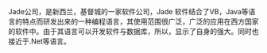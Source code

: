 Jade公司，是新西兰，基督城的一家软件公司，Jade 软件结合了VB，Java等语言的特点而研发出来的一种编程语言，其使用范围很广泛，广泛的应用在西方国家的软件中。由于其语言可以开发软件与数据库，所以，显示了自身的强大。同时也接近于.Net等语言。
